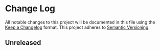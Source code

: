 # Change Log

All notable changes to this project will be documented in this file using the
[Keep a Changelog](https://keepachangelog.com/) format. This project adheres 
to [Semantic Versioning](http://semver.org/).

## Unreleased